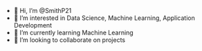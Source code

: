 - 👋 Hi, I’m @SmithP21
- 👀 I’m interested in Data Science, Machine Learning, Application Development
- 🌱 I’m currently learning Machine Learning
- 💞️ I’m looking to collaborate on projects

<!---
SmithP21/SmithP21 is a ✨ special ✨ repository because its `README.md` (this file) appears on your GitHub profile.
You can click the Preview link to take a look at your changes.
--->
